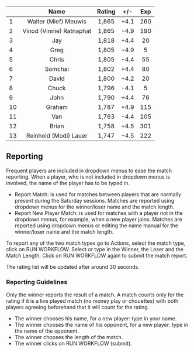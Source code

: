 | |Name|Rating|+/-|Exp|
|-|:--:|:----:|:-:|:-:|
|1|Walter (Mief) Meuwis|1,865|+4.1|260|
|2|Vinod (Vinnie) Ratnaphat|1,865|-4.9|190|
|3|Jay|1,818|+4.4|20|
|4|Greg|1,805|+4.9|5|
|5|Chris|1,805|-4.4|55|
|6|Somchai|1,802|+4.4|80|
|7|David|1,800|+4.2|20|
|8|Chuck|1,796|-4.1|5|
|9|John|1,790|+4.4|76|
|10|Graham|1,787|+4.9|115|
|11|Van|1,763|-4.4|105|
|12|Brian|1,758|+4.5|301|
|13|Reinhold (Modi) Lauer|1,747|-4.5|222|

 

## Reporting

Frequent players are included in dropdown menus to ease the match reporting.
When a player, who is not included in dropdown menus is involved, the name of the player has to be typed in.

- Report Match:  is used for matches between players that are normally present during the Saturday sessions.
Matches are reported using dropdown menus for the winner/loser name and the match length.
- Report New Player Match:  is used for matches with a player not in the dropdown menus, for example, when a new player joins.
Matches are reported using dropdown menus or editing the name manual for the winner/loser name and the match length.

To report any of the two match types go to Actions, select the match type, click on RUN WORKFLOW.
Select or type in the Winner, the Loser and the Match Length.
Click on RUN WORKFLOW again to submit the match report.

The rating list will be updated after around 30 seconds.

### Reporting Guidelines

Only the winner reports the result of a match.
A match counts only for the rating if it is a live played match (no money play or chouettes)
with both players agreeing beforehand that it will count for the rating.

- The winner chooses his name, for a new player: type in your name.
- The winner chooses the name of his opponent, for a new player: type in the name of the opponent.
- The winner chooses the length of the match.
- The winner clicks on RUN WORKFLOW (submit).
